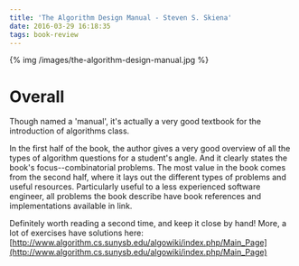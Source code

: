 ```yaml
---
title: 'The Algorithm Design Manual - Steven S. Skiena'
date: 2016-03-29 16:18:35
tags: book-review
---
```


{% img /images/the-algorithm-design-manual.jpg %}

Overall
===

Though named a 'manual', it's actually a very good textbook for the introduction of algorithms class.

In the first half of the book, the author gives a very good overview of all the types of algorithm questions for a student's angle. And it clearly states the book's focus--combinatorial problems. The most value in the book comes from the second half, where it lays out the different types of problems and useful resources. Particularly useful to a less experienced software engineer, all problems the book describe have book references and implementations available in link.

Definitely worth reading a second time, and keep it close by hand! More, a lot of exercises have solutions here: [http://www.algorithm.cs.sunysb.edu/algowiki/index.php/Main_Page](http://www.algorithm.cs.sunysb.edu/algowiki/index.php/Main_Page)


